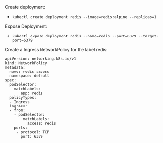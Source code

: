 Create deployment:
- `kubectl create deployment redis --image=redis:alpine --replicas=1`
  
Expose Deployment:
- `kubectl expose deployment redis --name=redis --port=6379 --target-port=6379`
  
Create a Ingress NetworkPolicy for the label redis:
```
apiVersion: networking.k8s.io/v1
kind: NetworkPolicy
metadata:
  name: redis-access
  namespace: default
spec:
  podSelector:
    matchLabels:
       app: redis
  policyTypes:
  - Ingress
  ingress:
  - from:
    - podSelector:
        matchLabels:
          access: redis
    ports:
     - protocol: TCP
       port: 6379
```
